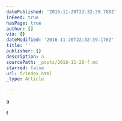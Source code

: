 ```yaml
---
datePublished: '2016-11-20T22:32:39.788Z'
inFeed: true
hasPage: true
author: []
via: {}
dateModified: '2016-11-20T22:32:39.176Z'
title: ''
publisher: {}
description: a
sourcePath: _posts/2016-11-20-f.md
starred: false
url: f/index.html
_type: Article

---
```

a

f